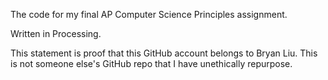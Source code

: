 The code for my final AP Computer Science Principles assignment.

Written in Processing.


This statement is proof that this GitHub account belongs to Bryan Liu. This is not someone else's GitHub repo that I have unethically repurpose. 
